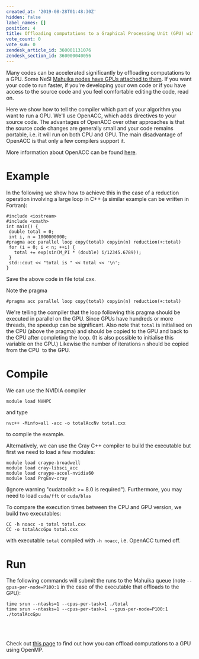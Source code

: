 ```yaml
---
created_at: '2019-08-28T01:48:30Z'
hidden: false
label_names: []
position: 4
title: Offloading computations to a Graphical Processing Unit (GPU) with OpenACC
vote_count: 0
vote_sum: 0
zendesk_article_id: 360001131076
zendesk_section_id: 360000040056
---
```


Many codes can be accelerated significantly by offloading computations
to a GPU. Some NeSI [Mahuika nodes have GPUs attached to
them](https://support.nesi.org.nz/hc/en-gb/articles/360001471955-GPU-use-on-NeSI).
If you want your code to run faster, if you're developing your own code
or if you have access to the source code and you feel comfortable
editing the code, read on.

Here we show how to tell the compiler which part of your algorithm you
want to run a GPU. We'll use OpenACC, which adds directives to your
source code. The advantages of OpenACC over other approaches is that the
source code changes are generally small and your code remains portable,
i.e. it will run on both CPU and GPU. The main disadvantage of OpenACC
is that only a few compilers support it. 

More information about OpenACC can be found
[here](http://www.icl.utk.edu/~luszczek/teaching/courses/fall2016/cosc462/pdf/OpenACC_Fundamentals.pdf).

# Example

In the following we show how to achieve this in the case of a reduction
operation involving a large loop in C++ (a similar example can be
written in Fortran):

    #include <iostream>
    #include <cmath>
    int main() {
     double total = 0;
     int i, n = 1000000000;
    #pragma acc parallel loop copy(total) copyin(n) reduction(+:total)
     for (i = 0; i < n; ++i) {
       total += exp(sin(M_PI * (double) i/12345.6789));
     }
     std::cout << "total is " << total << '\n';
    }

Save the above code in file total.cxx.

Note the pragma

    #pragma acc parallel loop copy(total) copyin(n) reduction(+:total)

We're telling the compiler that the loop following this pragma should be
executed in parallel on the GPU. Since GPUs have hundreds or more
threads, the speedup can be significant. Also note that `total` is
initialised on the CPU (above the pragma) and should be copied to the
GPU and back to the CPU after completing the loop. (It is also possible
to initialise this variable on the GPU.) Likewise the number of
iterations `n` should be copied from the CPU  to the GPU. 

# Compile

We can use the NVIDIA compiler

`module load NVHPC`

and type

`nvc++ -Minfo=all -acc -o totalAccNv total.cxx`

to compile the example.

Alternatively, we can use the Cray C++ compiler to build the executable
but first we need to load a few modules:

    module load craype-broadwell
    module load cray-libsci_acc 
    module load craype-accel-nvidia60 
    module load PrgEnv-cray

(Ignore warning "<span class="s1">cudatoolkit &gt;= 8.0 is required").
Furthermore, you may need to load `cuda/fft` or `cuda/blas`  
</span>

To compare the execution times between the CPU and GPU version, we build
two executables:

    CC -h noacc -o total total.cxx
    CC -o totalAccGpu total.cxx

with executable `total` compiled with `-h noacc`, i.e. OpenACC turned
off.

# Run

The following commands will submit the runs to the Mahuika queue (note
`--gpus-per-node=P100:1` in the case of the executable that offloads to
the GPU):

    time srun --ntasks=1 --cpus-per-task=1 ./total
    time srun --ntasks=1 --cpus-per-task=1 --gpus-per-node=P100:1 ./totalAccGpu

<table>
<tbody>
<tr class="odd">
</tr>
<tr class="even">
</tr>
<tr class="odd">
</tr>
</tbody>
</table>

 

Check out [this
page](https://support.nesi.org.nz/hc/en-gb/articles/360001127856-Offloading-to-GPU-with-OpenMP-)
to find out how you can offload computations to a GPU using OpenMP.
